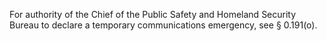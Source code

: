For authority of the Chief of the Public Safety and Homeland Security Bureau to declare a temporary communications emergency, see § 0.191(o).

